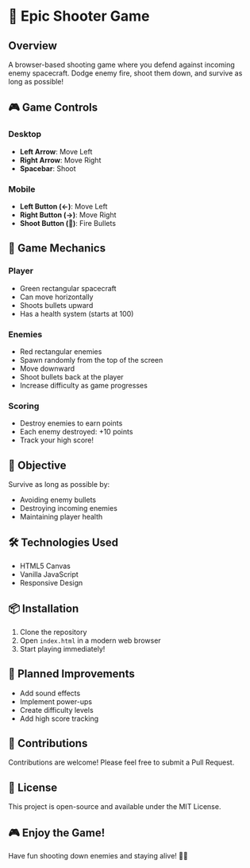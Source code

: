 # 🚀 Epic Shooter Game

## Overview
A browser-based shooting game where you defend against incoming enemy spacecraft. Dodge enemy fire, shoot them down, and survive as long as possible!

## 🎮 Game Controls

### Desktop
- **Left Arrow**: Move Left
- **Right Arrow**: Move Right
- **Spacebar**: Shoot

### Mobile
- **Left Button (←)**: Move Left
- **Right Button (→)**: Move Right
- **Shoot Button (🚀)**: Fire Bullets

## 🌟 Game Mechanics

### Player
- Green rectangular spacecraft
- Can move horizontally
- Shoots bullets upward
- Has a health system (starts at 100)

### Enemies
- Red rectangular enemies
- Spawn randomly from the top of the screen
- Move downward
- Shoot bullets back at the player
- Increase difficulty as game progresses

### Scoring
- Destroy enemies to earn points
- Each enemy destroyed: +10 points
- Track your high score!

## 🎯 Objective
Survive as long as possible by:
- Avoiding enemy bullets
- Destroying incoming enemies
- Maintaining player health

## 🛠 Technologies Used
- HTML5 Canvas
- Vanilla JavaScript
- Responsive Design

## 📦 Installation
1. Clone the repository
2. Open `index.html` in a modern web browser
3. Start playing immediately!

## 🚧 Planned Improvements
- Add sound effects
- Implement power-ups
- Create difficulty levels
- Add high score tracking

## 🤝 Contributions
Contributions are welcome! Please feel free to submit a Pull Request.

## 📝 License
This project is open-source and available under the MIT License.

## 🎮 Enjoy the Game!
Have fun shooting down enemies and staying alive! 🚀👾